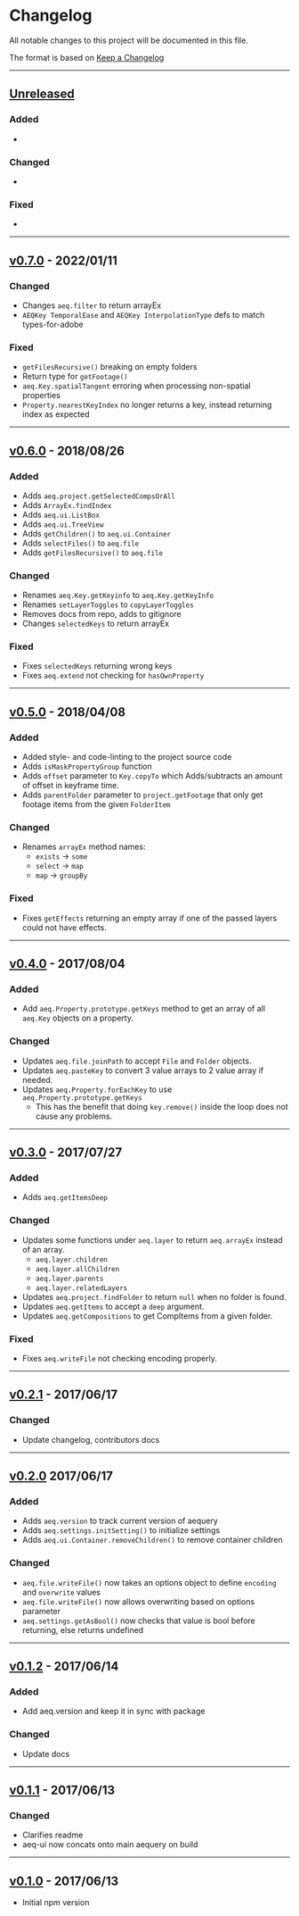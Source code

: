 # Changelog

All notable changes to this project will be documented in this file.

The format is based on [Keep a Changelog](http://keepachangelog.com/en/1.0.0/)

---

## [Unreleased]

### Added

-

### Changed

-

### Fixed

-

---

## [v0.7.0] - 2022/01/11

### Changed

- Changes `aeq.filter` to return arrayEx
- `AEQKey TemporalEase` and `AEQKey InterpolationType` defs to match types-for-adobe

### Fixed

- `getFilesRecursive()` breaking on empty folders
- Return type for `getFootage()`
- `aeq.Key.spatialTangent` erroring when processing non-spatial properties
- `Property.nearestKeyIndex` no longer returns a key, instead returning index as expected

---

## [v0.6.0] - 2018/08/26

### Added

- Adds `aeq.project.getSelectedCompsOrAll`
- Adds `ArrayEx.findIndex`
- Adds `aeq.ui.ListBox`
- Adds `aeq.ui.TreeView`
- Adds `getChildren()` to `aeq.ui.Container`
- Adds `selectFiles()` to `aeq.file`
- Adds `getFilesRecursive()` to `aeq.file`

### Changed

- Renames `aeq.Key.getKeyinfo` to `aeq.Key.getKeyInfo`
- Renames `setLayerToggles` to `copyLayerToggles`
- Removes docs from repo, adds to gitignore
- Changes `selectedKeys` to return arrayEx

### Fixed

- Fixes `selectedKeys` returning wrong keys
- Fixes `aeq.extend` not checking for `hasOwnProperty`

---

## [v0.5.0] - 2018/04/08

### Added

- Added style- and code-linting to the project source code
- Adds `isMaskPropertyGroup` function
- Adds `offset` parameter to `Key.copyTo` which Adds/subtracts an amount of offset in keyframe time.
- Adds `parentFolder` parameter to `project.getFootage` that only get footage items from the given `FolderItem`

### Changed

- Renames `arrayEx` method names:
  - `exists` -> `some`
  - `select` -> `map`
  - `map` -> `groupBy`

### Fixed

- Fixes `getEffects` returning an empty array if one of the passed layers could not have effects.

---

## [v0.4.0] - 2017/08/04

### Added

- Add `aeq.Property.prototype.getKeys` method to get an array of all `aeq.Key` objects on a property.

### Changed

- Updates `aeq.file.joinPath` to accept `File` and `Folder` objects.
- Updates `aeq.pasteKey` to convert 3 value arrays to 2 value array if needed.
- Updates `aeq.Property.forEachKey` to use `aeq.Property.prototype.getKeys`
  - This has the benefit that doing `key.remove()` inside the loop does not cause any problems.

---

## [v0.3.0] - 2017/07/27

### Added

- Adds `aeq.getItemsDeep`

### Changed

- Updates some functions under `aeq.layer` to return `aeq.arrayEx` instead of an array.
  - `aeq.layer.children`
  - `aeq.layer.allChildren`
  - `aeq.layer.parents`
  - `aeq.layer.relatedLayers`
- Updates `aeq.project.findFolder` to return `null` when no folder is found.
- Updates `aeq.getItems` to accept a `deep` argument.
- Updates `aeq.getCompositions` to get CompItems from a given folder.

### Fixed

- Fixes `aeq.writeFile` not checking encoding properly.

---

## [v0.2.1] - 2017/06/17

### Changed

- Update changelog, contributors docs

---

## [v0.2.0] 2017/06/17

### Added

- Adds `aeq.version` to track current version of aequery
- Adds `aeq.settings.initSetting()` to initialize settings
- Adds `aeq.ui.Container.removeChildren()` to remove container children

### Changed

- `aeq.file.writeFile()` now takes an options object to define `encoding` and `overwrite` values
- `aeq.file.writeFile()` now allows overwriting based on options parameter
- `aeq.settings.getAsBool()` now checks that value is bool before returning, else returns undefined

---

## [v0.1.2] - 2017/06/14

### Added

- Add aeq.version and keep it in sync with package

### Changed

- Update docs

---

## [v0.1.1] - 2017/06/13

### Changed

- Clarifies readme
- aeq-ui now concats onto main aequery on build

---

## [v0.1.0] - 2017/06/13

- Initial npm version

[Unreleased]: https://github.com/aenhancers/aequery/compare/master...develop
[v0.7.0]: https://github.com/aenhancers/aequery/compare/v0.6.0...v0.7.0
[v0.6.0]: https://github.com/aenhancers/aequery/compare/v0.5.0...v0.6.0
[v0.5.0]: https://github.com/aenhancers/aequery/compare/v0.4.0...v0.5.0
[v0.4.0]: https://github.com/aenhancers/aequery/compare/v0.3.0...v0.4.0
[v0.3.0]: https://github.com/aenhancers/aequery/compare/v0.2.1...v0.3.0
[v0.2.1]: https://github.com/aenhancers/aequery/compare/v0.2.0...v0.2.1
[v0.2.0]: https://github.com/aenhancers/aequery/compare/v0.1.2...v0.2.0
[v0.1.2]: https://github.com/aenhancers/aequery/compare/v0.1.1...v0.1.2
[v0.1.1]: https://github.com/aenhancers/aequery/compare/v0.1.0...v0.1.1
[v0.1.0]: https://github.com/aenhancers/aequery/compare/5d74d49...v0.1.0
